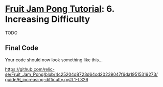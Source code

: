 # [Fruit Jam Pong Tutorial](.#sections): 6. Increasing Difficulty

TODO

## Final Code

Your code should now look something like this...

https://github.com/relic-se/Fruit_Jam_Pong/blob/4c25204d8723d64cd20239047f6da19515319273/guide/6_increasing-difficulty.py#L1-L326

